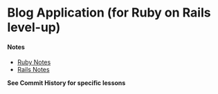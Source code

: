 # Blog Application (for Ruby on Rails level-up)

#### Notes
- [Ruby Notes](/ruby_notes.md)
- [Rails Notes](/rails_notes.md)

**See Commit History for specific lessons**
